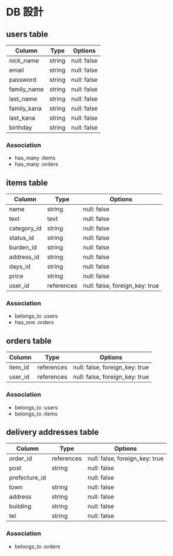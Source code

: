 # DB 設計


## users table

| Column      | Type   | Options     |
| ----------- | ------ | ----------- |
| nick_name   | string | null: false |
| email       | string | null: false |
| password    | string | null: false |
| family_name | string | null: false |
| last_name   | string | null: false |
| family_kana | string | null: false |
| last_kana   | string | null: false |
| birthday    | string | null: false |

### Association

- has_many :items
- has_many :orders

## items table

| Column      | Type   | Options     |
| ----------- | ------ | ----------- |
| name | string | null: false |
| text | text | null: false |
| category_id | string | null: false |
| status_id | string | null: false |
| burden_id | string | null: false |
| address_id | string | null: false |
| days_id | string | null: false |
| price | string | null: false |
| user_id | references | null: false, foreign_key: true |

### Association

- belongs_to :users
- has_one :orders

## orders table

| Column      | Type   | Options     |
| ----------- | ------ | ----------- |
| item_id | references | null: false, foreign_key: true |
| user_id | references | null: false, foreign_key: true |

### Association

- belongs_to :users
- belongs_to :items

## delivery addresses table

| Column      | Type   | Options     |
| ----------- | ------ | ----------- |
| order_id | references | null: false, foreign_key: true |
| post | string | null: false |
| prefecture_id |  | null: false |
| town | string | null: false |
| address | string | null: false |
| building | string | null: false |
| tel | string | null: false |

### Association

- belongs_to :orders